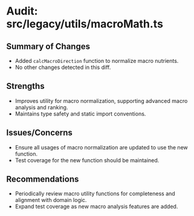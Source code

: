 # Audit: src/legacy/utils/macroMath.ts

## Summary of Changes
- Added `calcMacroDirection` function to normalize macro nutrients.
- No other changes detected in this diff.

## Strengths
- Improves utility for macro normalization, supporting advanced macro analysis and ranking.
- Maintains type safety and static import conventions.

## Issues/Concerns
- Ensure all usages of macro normalization are updated to use the new function.
- Test coverage for the new function should be maintained.

## Recommendations
- Periodically review macro utility functions for completeness and alignment with domain logic.
- Expand test coverage as new macro analysis features are added.
